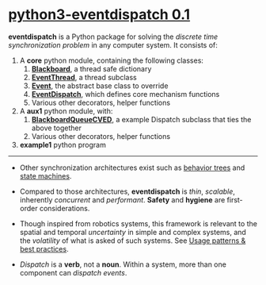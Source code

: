 # [python3-eventdispatch 0.1](https://github.com/cyan-at/eventdispatch)

**eventdispatch** is a Python package for solving the *discrete time synchronization problem* in any computer system. It consists of:

1. A **core** python module, containing the following classes:
    1. **[Blackboard](classes.md#blackboard)**, a thread safe dictionary
    2. **[EventThread](classes.md#eventthread)**, a thread subclass
    3. **[Event](classes.md#event)**, the abstract base class to override
    4. **[EventDispatch](classes.md#eventdispatch)**, which defines core mechanism functions
    5. Various other decorators, helper functions
2. A **aux1** python module, with:
    1. **[BlackboardQueueCVED](classes.md#blackboardqueuecved)**, a example Dispatch subclass that ties the above together
    2. Various other decorators, helper functions
3. **example1** python program

---

* Other synchronization architectures exist such as <a href="https://en.wikipedia.org/wiki/Behavior_tree_(artificial_intelligence,_robotics_and_control)" target="_blank">behavior trees</a> and <a href="https://en.wikipedia.org/wiki/Finite-state_machine" target="_blank">state machines</a>.
* Compared to those architectures, **eventdispatch** is *thin*, *scalable*, inherently *concurrent* and *performant*. **Safety** and **hygiene** are first-order considerations.

* Though inspired from robotics systems, this framework is relevant to the spatial and temporal *uncertainty* in simple and complex systems, and the *volatility* of what is asked of such systems. See [Usage patterns & best practices](usage.md).

* *Dispatch* is a **verb**, not a **noun**. Within a system, more than one component can *dispatch events*.